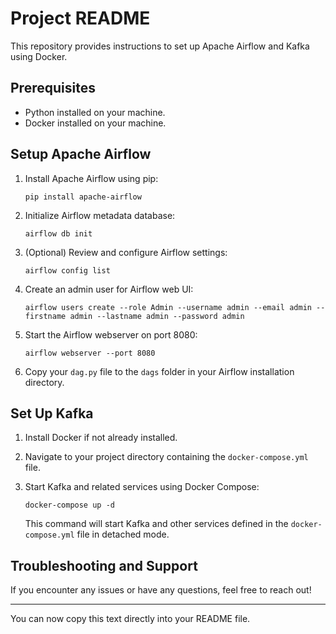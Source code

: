 # Project README

This repository provides instructions to set up Apache Airflow and Kafka using Docker.

## Prerequisites

- Python installed on your machine.
- Docker installed on your machine.

## Setup Apache Airflow

1. Install Apache Airflow using pip:
   ```
   pip install apache-airflow
   ```

2. Initialize Airflow metadata database:
   ```
   airflow db init
   ```

3. (Optional) Review and configure Airflow settings:
   ```
   airflow config list
   ```

4. Create an admin user for Airflow web UI:
   ```
   airflow users create --role Admin --username admin --email admin --firstname admin --lastname admin --password admin
   ```

5. Start the Airflow webserver on port 8080:
   ```
   airflow webserver --port 8080
   ```

6. Copy your `dag.py` file to the `dags` folder in your Airflow installation directory.

## Set Up Kafka

1. Install Docker if not already installed.

2. Navigate to your project directory containing the `docker-compose.yml` file.

3. Start Kafka and related services using Docker Compose:
   ```
   docker-compose up -d
   ```
   This command will start Kafka and other services defined in the `docker-compose.yml` file in detached mode.

## Troubleshooting and Support

If you encounter any issues or have any questions, feel free to reach out!

---

You can now copy this text directly into your README file.
